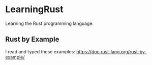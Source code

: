 # LearningRust
Learning the Rust programming language.

## Rust by Example
I read and typed these examples: https://doc.rust-lang.org/rust-by-example/

